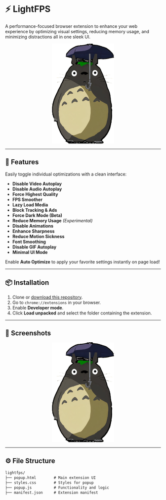 # ⚡ LightFPS

A performance-focused browser extension to enhance your web experience by optimizing visual settings, reducing memory usage, and minimizing distractions all in one sleek UI.

<p align="center">
  <img src="https://github.com/KloBraticc/LightFPS/blob/main/Icon.png" alt="LightFPS Banner" width="200"/>
</p>

---

## 🚀 Features

Easily toggle individual optimizations with a clean interface:

- **Disable Video Autoplay**
- **Disable Audio Autoplay**
- **Force Highest Quality**
- **FPS Smoother**
- **Lazy Load Media**
- **Block Tracking & Ads**
- **Force Dark Mode (Beta)**
- **Reduce Memory Usage** *(Experimental)*
- **Disable Animations**
- **Enhance Sharpness**
- **Reduce Motion Sickness**
- **Font Smoothing**
- **Disable GIF Autoplay**
- **Minimal UI Mode**

Enable **Auto Optimize** to apply your favorite settings instantly on page load!

---

## 📦 Installation

1. Clone or [download this repository](https://github.com/KloBraticc/LightFPS).
2. Go to `chrome://extensions` in your browser.
3. Enable **Developer mode**.
4. Click **Load unpacked** and select the folder containing the extension.

---

## 📸 Screenshots

<p align="center">
  <img src="https://github.com/KloBraticc/LightFPS/blob/main/Icon.png" alt="LightFPS Banner" width="200"/>
</p>

---

## ⚙️ File Structure

```plaintext
lightfps/
├── popup.html        # Main extension UI
├── styles.css        # Styles for popup
├── popup.js          # Functionality and logic
├── manifest.json     # Extension manifest
